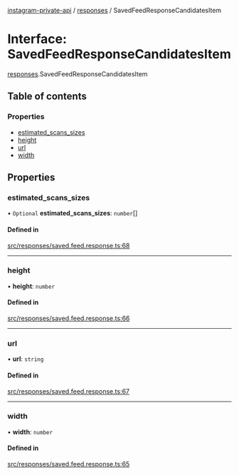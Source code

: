 [instagram-private-api](../../README.md) / [responses](../../modules/responses.md) / SavedFeedResponseCandidatesItem

# Interface: SavedFeedResponseCandidatesItem

[responses](../../modules/responses.md).SavedFeedResponseCandidatesItem

## Table of contents

### Properties

- [estimated\_scans\_sizes](SavedFeedResponseCandidatesItem.md#estimated_scans_sizes)
- [height](SavedFeedResponseCandidatesItem.md#height)
- [url](SavedFeedResponseCandidatesItem.md#url)
- [width](SavedFeedResponseCandidatesItem.md#width)

## Properties

### estimated\_scans\_sizes

• `Optional` **estimated\_scans\_sizes**: `number`[]

#### Defined in

[src/responses/saved.feed.response.ts:68](https://github.com/Nerixyz/instagram-private-api/blob/4971f34/src/responses/saved.feed.response.ts#L68)

___

### height

• **height**: `number`

#### Defined in

[src/responses/saved.feed.response.ts:66](https://github.com/Nerixyz/instagram-private-api/blob/4971f34/src/responses/saved.feed.response.ts#L66)

___

### url

• **url**: `string`

#### Defined in

[src/responses/saved.feed.response.ts:67](https://github.com/Nerixyz/instagram-private-api/blob/4971f34/src/responses/saved.feed.response.ts#L67)

___

### width

• **width**: `number`

#### Defined in

[src/responses/saved.feed.response.ts:65](https://github.com/Nerixyz/instagram-private-api/blob/4971f34/src/responses/saved.feed.response.ts#L65)
